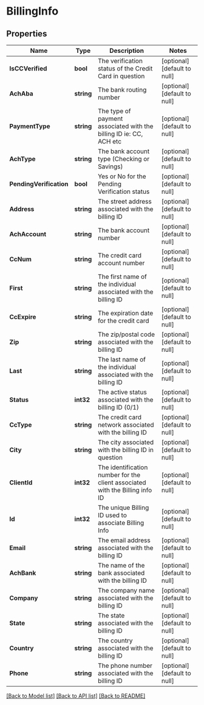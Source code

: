 # BillingInfo

## Properties
Name | Type | Description | Notes
------------ | ------------- | ------------- | -------------
**IsCCVerified** | **bool** | The verification status of the Credit Card in question | [optional] [default to null]
**AchAba** | **string** | The bank routing number | [optional] [default to null]
**PaymentType** | **string** | The type of payment associated with the billing ID ie: CC, ACH etc | [optional] [default to null]
**AchType** | **string** | The bank account type (Checking or Savings) | [optional] [default to null]
**PendingVerification** | **bool** | Yes or No for the Pending Verification status | [optional] [default to null]
**Address** | **string** | The street address associated with the billing ID | [optional] [default to null]
**AchAccount** | **string** | The bank account number | [optional] [default to null]
**CcNum** | **string** | The credit card account number | [optional] [default to null]
**First** | **string** | The first name of the individual associated with the billing ID | [optional] [default to null]
**CcExpire** | **string** | The expiration date for the credit card | [optional] [default to null]
**Zip** | **string** | The zip/postal code associated with the billing ID | [optional] [default to null]
**Last** | **string** | The last name of the individual associated with the billing ID | [optional] [default to null]
**Status** | **int32** | The active status associated with the billing ID (0/1) | [optional] [default to null]
**CcType** | **string** | The credit card network associated with the billing ID | [optional] [default to null]
**City** | **string** | The city associated with the billing ID in question | [optional] [default to null]
**ClientId** | **int32** | The identification number for the client associated with the Billing info ID | [optional] [default to null]
**Id** | **int32** | The unique Billing ID used to associate Billing Info | [optional] [default to null]
**Email** | **string** | The email address associated with the billing ID | [optional] [default to null]
**AchBank** | **string** | The name of the bank associated with the billing ID | [optional] [default to null]
**Company** | **string** | The company name associated with the billing ID | [optional] [default to null]
**State** | **string** | The state associated with the billing ID | [optional] [default to null]
**Country** | **string** | The country associated with the billing ID | [optional] [default to null]
**Phone** | **string** | The phone number associated with the billing ID | [optional] [default to null]

[[Back to Model list]](../README.md#documentation-for-models) [[Back to API list]](../README.md#documentation-for-api-endpoints) [[Back to README]](../README.md)


